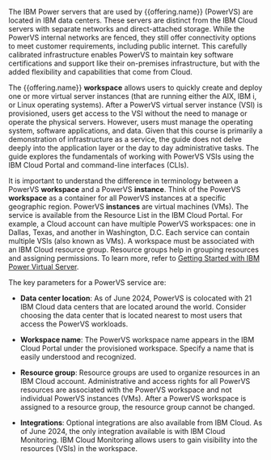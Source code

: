The IBM Power servers that are used by {{offering.name}} (PowerVS) are located in IBM data centers. These servers are distinct from the IBM Cloud servers with separate networks and direct-attached storage. While the PowerVS internal networks are fenced, they still offer connectivity options to meet customer requirements, including public internet. This carefully calibrated infrastructure enables PowerVS to maintain key software certifications and support like their on-premises infrastructure, but with the added flexibility and capabilities that come from Cloud.

The {{offering.name}} **workspace** allows users to quickly create and deploy one or more virtual server instances (that are running either the AIX, IBM i, or Linux operating systems). After a PowerVS virtual server instance (VSI) is provisioned, users get access to the VSI without the need to manage or operate the physical servers. However, users must manage the operating system, software applications, and data. Given that this course is primarily a demonstration of infrastructure as a service, the guide does not delve deeply into the application layer or the day to day administrative tasks. The guide explores the fundamentals of working with PowerVS VSIs using the IBM Cloud Portal and command-line interfaces (CLIs).

It is important to understand the difference in terminology between a PowerVS **workspace** and a PowerVS **instance**. Think of the PowerVS **workspace** as a container for all PowerVS instances at a specific geographic region. PowerVS **instances** are virtual machines (VMs). The service is available from the Resource List in the IBM Cloud Portal. For example, a Cloud account can have multiple PowerVS workspaces: one in Dallas, Texas, and another in Washington, D.C. Each service can contain multiple VSIs (also known as VMs). A workspace must be associated with an IBM Cloud resource group. Resource groups help in grouping resources and assigning permissions. To learn more, refer to <a href="https://cloud.ibm.com/docs/power-iaas?topic=power-iaas-getting-started" target="_blank">Getting Started with IBM Power Virtual Server</a>.

The key parameters for a PowerVS service are:

- **Data center location**: As of June 2024, PowerVS is colocated with 21 IBM Cloud data centers that are located around the world. Consider choosing the data center that is located nearest to most users that access the PowerVS workloads.

- **Workspace name**: The PowerVS workspace name appears in the IBM Cloud Portal under the provisioned workspace. Specify a name that is easily understood and recognized.

- **Resource group**: Resource groups are used to organize resources in an IBM Cloud account. Administrative and access rights for all PowerVS resources are associated with the PowerVS workspace and not individual PowerVS instances (VMs). After a PowerVS workspace is assigned to a resource group, the resource group cannot be changed.

- **Integrations**: Optional integrations are also available from IBM Cloud. As of June 2024, the only integration available is with IBM Cloud Monitoring. IBM Cloud Monitoring allows users to gain visibility into the resources (VSIs) in the workspace.
